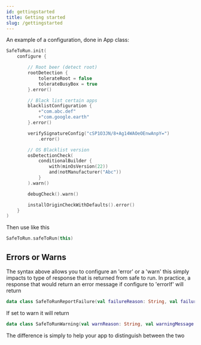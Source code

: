 ```yaml
---
id: gettingstarted 
title: Getting started 
slug: /gettingstarted
---
```


An example of a configuration, done in App class:

```kotlin
SafeToRun.init(
    configure {

        // Root beer (detect root)
        rootDetection {
            tolerateRoot = false
            tolerateBusyBox = true
        }.error()

        // Black list certain apps
        blacklistConfiguration {
            +"com.abc.def"
            +"com.google.earth"
        }.error()

        verifySignatureConfig("cSP1O3JN/8+Ag14WAOeOEnwAnpY=")
            .error()

        // OS Blacklist version
        osDetectionCheck(
            conditionalBuilder {
                with(minOsVersion(22))
                and(notManufacturer("Abc"))
            }
        ).warn()

        debugCheck().warn()

        installOriginCheckWithDefaults().error()
    }
)
```

Then use like this

```kotlin
SafeToRun.safeToRun(this)
```

## Errors or Warns

The syntax above allows you to configure an 'error' or a 'warn' this simply impacts to type of response that is returned
from safe to run. In practice, a response that would return an error message if configure to 'errorIf' will return

```kotlin 
data class SafeToRunReportFailure(val failureReason: String, val failureMessage: String) : SafeToRunReport()
```

If set to warn it will return

```kotlin
data class SafeToRunWarning(val warnReason: String, val warningMessage: String) : SafeToRunReport()
```

The difference is simply to help your app to distinguish between the two